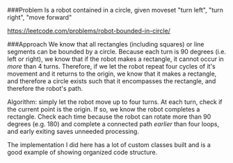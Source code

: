 ###Problem
Is a robot contained in a circle, given moveset "turn left", "turn right", "move forward"

https://leetcode.com/problems/robot-bounded-in-circle/

###Approach
We know that all rectangles (including squares) or line segments can be bounded by a circle. Because each turn is 90 degrees
(i.e. left or right), we know that if the robot makes a rectangle, it cannot occur in _more_ than 4 turns. Therefore,
if we let the robot repeat four cycles of it's movement and it returns to the origin, we know that it makes a rectangle,
and therefore a circle exists such that it encompasses the rectangle, and therefore the robot's path.

Algorithm: simply let the robot move up to four turns. At each turn, check if the current point is the origin. If so,
we know the robot completes a rectangle. Check each time because the robot can rotate more than 90 degrees (e.g. 180)
and complete a connected path _earlier_ than four loops, and early exiting saves unneeded processing.

The implementation I did here has a lot of custom classes built and is a good example of showing organized code structure.